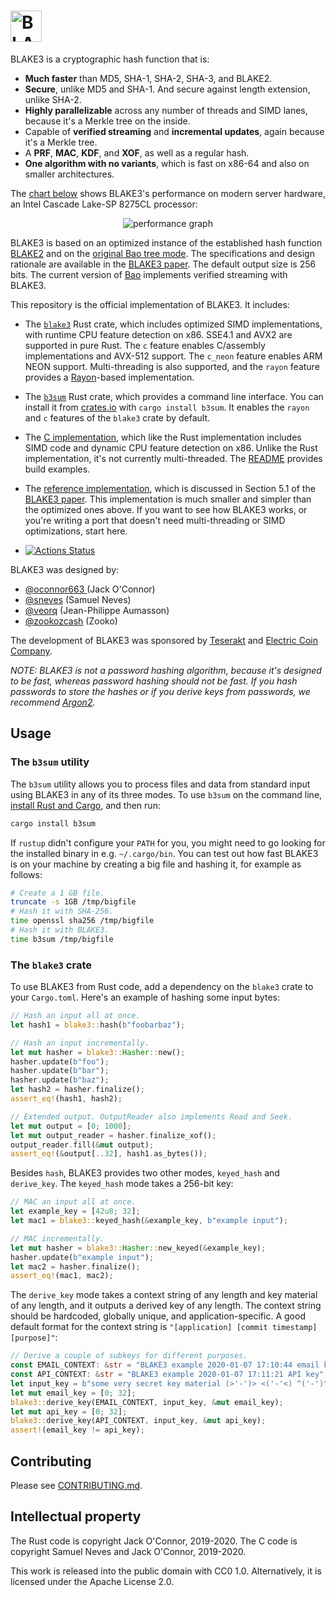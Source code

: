 # <a href="#"><img src="media/BLAKE3.svg" alt="BLAKE3" height=50></a>

BLAKE3 is a cryptographic hash function that is:

- **Much faster** than MD5, SHA-1, SHA-2, SHA-3, and BLAKE2.
- **Secure**, unlike MD5 and SHA-1. And secure against length extension,
  unlike SHA-2.
- **Highly parallelizable** across any number of threads and SIMD lanes,
  because it's a Merkle tree on the inside.
- Capable of **verified streaming** and **incremental updates**, again
  because it's a Merkle tree.
- A **PRF**, **MAC**, **KDF**, and **XOF**, as well as a regular hash.
- **One algorithm with no variants**, which is fast on x86-64 and also
  on smaller architectures.

The [chart below](https://github.com/BLAKE3-team/BLAKE3-specs/blob/master/benchmarks/bar_chart.py)
shows BLAKE3's performance on modern server hardware, an Intel Cascade
Lake-SP 8275CL processor:

<p align="center">
<img src="media/speed.svg" alt="performance graph">
</p>

BLAKE3 is based on an optimized instance of the established hash
function [BLAKE2](https://blake2.net) and on the [original Bao tree
mode](https://github.com/oconnor663/bao/blob/master/docs/spec_0.9.1.md).
The specifications and design rationale are available in the [BLAKE3
paper](https://github.com/BLAKE3-team/BLAKE3-specs/blob/master/blake3.pdf).
The default output size is 256 bits. The current version of
[Bao](https://github.com/oconnor663/bao) implements verified streaming
with BLAKE3.

This repository is the official implementation of BLAKE3. It includes:

* The [`blake3`](https://crates.io/crates/blake3) Rust crate, which
  includes optimized SIMD implementations, with runtime CPU feature
  detection on x86. SSE4.1 and AVX2 are supported in pure Rust. The `c`
  feature enables C/assembly implementations and AVX-512 support. The
  `c_neon` feature enables ARM NEON support. Multi-threading is also
  supported, and the `rayon` feature provides a
  [Rayon](https://github.com/rayon-rs/rayon)-based implementation.

* The [`b3sum`](https://crates.io/crates/b3sum) Rust crate, which
  provides a command line interface. You can install it from
  [crates.io](https://crates.io/crates/b3sum) with `cargo install
  b3sum`. It enables the `rayon` and `c` features of the `blake3` crate
  by default.

* The [C implementation](c), which like the Rust implementation includes
  SIMD code and dynamic CPU feature detection on x86. Unlike the Rust
  implementation, it's not currently multi-threaded. The
  [README](c/README.md) provides build examples.

* The [reference implementation](reference_impl/reference_impl.rs),
  which is discussed in Section 5.1 of the [BLAKE3
  paper](https://github.com/BLAKE3-team/BLAKE3-specs/blob/master/blake3.pdf).
  This implementation is much smaller and simpler than the optimized
  ones above. If you want to see how BLAKE3 works, or you're writing a
  port that doesn't need multi-threading or SIMD optimizations, start
  here.

* [![Actions
  Status](https://github.com/BLAKE3-team/BLAKE3/workflows/tests/badge.svg)](https://github.com/BLAKE3-team/BLAKE3/actions)

BLAKE3 was designed by:

* [@oconnor663 ](https://github.com/oconnor663) (Jack O'Connor)
* [@sneves](https://github.com/sneves) (Samuel Neves)
* [@veorq](https://github.com/veorq) (Jean-Philippe Aumasson)
* [@zookozcash](https://github.com/zookozcash) (Zooko)

The development of BLAKE3 was sponsored by
[Teserakt](https://teserakt.io) and [Electric Coin Company](https://electriccoin.co).

*NOTE: BLAKE3 is not a password hashing algorithm, because it's
designed to be fast, whereas password hashing should not be fast. If you
hash passwords to store the hashes or if you derive keys from passwords,
we recommend [Argon2](https://github.com/P-H-C/phc-winner-argon2).*

## Usage

### The `b3sum` utility

The `b3sum` utility allows you to process files and data from standard
input using BLAKE3 in any of its three modes.
To use `b3sum` on the command line, [install Rust and
Cargo](https://doc.rust-lang.org/cargo/getting-started/installation.html),
and then run:

```bash
cargo install b3sum
```

If `rustup` didn't configure your `PATH` for you, you might need to go
looking for the installed binary in e.g. `~/.cargo/bin`. You can test
out how fast BLAKE3 is on your machine by creating a big file and
hashing it, for example as follows:

```bash
# Create a 1 GB file.
truncate -s 1GB /tmp/bigfile
# Hash it with SHA-256.
time openssl sha256 /tmp/bigfile
# Hash it with BLAKE3.
time b3sum /tmp/bigfile
```

### The `blake3` crate

To use BLAKE3 from Rust code, add a dependency on the `blake3` crate to
your `Cargo.toml`. Here's an example of hashing some input bytes:

```rust
// Hash an input all at once.
let hash1 = blake3::hash(b"foobarbaz");

// Hash an input incrementally.
let mut hasher = blake3::Hasher::new();
hasher.update(b"foo");
hasher.update(b"bar");
hasher.update(b"baz");
let hash2 = hasher.finalize();
assert_eq!(hash1, hash2);

// Extended output. OutputReader also implements Read and Seek.
let mut output = [0; 1000];
let mut output_reader = hasher.finalize_xof();
output_reader.fill(&mut output);
assert_eq!(&output[..32], hash1.as_bytes());
```

Besides `hash`, BLAKE3 provides two other modes, `keyed_hash` and
`derive_key`. The `keyed_hash` mode takes a 256-bit key:

```rust
// MAC an input all at once.
let example_key = [42u8; 32];
let mac1 = blake3::keyed_hash(&example_key, b"example input");

// MAC incrementally.
let mut hasher = blake3::Hasher::new_keyed(&example_key);
hasher.update(b"example input");
let mac2 = hasher.finalize();
assert_eq!(mac1, mac2);
```

The `derive_key` mode takes a context string of any length and key
material of any length, and it outputs a derived key of any length. The
context string should be hardcoded, globally unique, and
application-specific. A good default format for the context string is
`"[application] [commit timestamp] [purpose]"`:

```rust
// Derive a couple of subkeys for different purposes.
const EMAIL_CONTEXT: &str = "BLAKE3 example 2020-01-07 17:10:44 email key";
const API_CONTEXT: &str = "BLAKE3 example 2020-01-07 17:11:21 API key";
let input_key = b"some very secret key material (>'-')> <('-'<) ^('-')^";
let mut email_key = [0; 32];
blake3::derive_key(EMAIL_CONTEXT, input_key, &mut email_key);
let mut api_key = [0; 32];
blake3::derive_key(API_CONTEXT, input_key, &mut api_key);
assert!(email_key != api_key);
```

## Contributing

Please see [CONTRIBUTING.md](CONTRIBUTING.md).

## Intellectual property

The Rust code is copyright Jack O'Connor, 2019-2020. 
The C code is copyright Samuel Neves and Jack O'Connor, 2019-2020.

This work is released into the public domain with CC0 1.0.
Alternatively, it is licensed under the Apache License 2.0.
